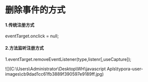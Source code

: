 # 删除事件的方式

#### 1.传统注册方式

eventTarget.onclick = null;

#### 2.方法监听注册方式

1.eventTarget.removeEventListener(type,listenr[,useCapture]);

![](C:\Users\Administrator\Desktop\WH\javascript Apls\typora-user-images\cb9dad1cc61fb3889f390597e9189ff.jpg)